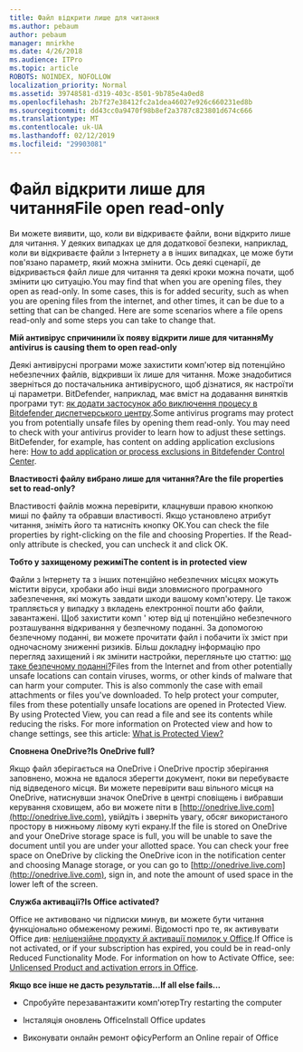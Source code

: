 ```yaml
---
title: Файл відкрити лише для читання
ms.author: pebaum
author: pebaum
manager: mnirkhe
ms.date: 4/26/2018
ms.audience: ITPro
ms.topic: article
ROBOTS: NOINDEX, NOFOLLOW
localization_priority: Normal
ms.assetid: 39748581-d319-403c-8501-9b785e4a0ed8
ms.openlocfilehash: 2b7f27e38412fc2a1dea46027e926c660231ed8b
ms.sourcegitcommit: dd43cc0a9470f98b8ef2a3787c823801d674c666
ms.translationtype: MT
ms.contentlocale: uk-UA
ms.lasthandoff: 02/12/2019
ms.locfileid: "29903081"
---
```

# <a name="file-open-read-only"></a><span data-ttu-id="a8886-102">Файл відкрити лише для читання</span><span class="sxs-lookup"><span data-stu-id="a8886-102">File open read-only</span></span>

<span data-ttu-id="a8886-p101">Ви можете виявити, що, коли ви відкриваєте файли, вони відкрито лише для читання. У деяких випадках це для додаткової безпеки, наприклад, коли ви відкриваєте файли з Інтернету а в інших випадках, це може бути пов'язано параметр, який можна змінити. Ось деякі сценарії, де відкривається файл лише для читання та деякі кроки можна почати, щоб змінити цю ситуацію.</span><span class="sxs-lookup"><span data-stu-id="a8886-p101">You may find that when you are opening files, they open as read-only. In some cases, this is for added security, such as when you are opening files from the internet, and other times, it can be due to a setting that can be changed. Here are some scenarios where a file opens read-only and some steps you can take to change that.</span></span>
  
 <span data-ttu-id="a8886-106">**Мій антивірус спричинили їх появу відкрити лише для читання**</span><span class="sxs-lookup"><span data-stu-id="a8886-106">**My antivirus is causing them to open read-only**</span></span>
  
<span data-ttu-id="a8886-p102">Деякі антивірусні програми може захистити комп'ютер від потенційно небезпечних файлів, відкривши їх лише для читання. Може знадобитися зверніться до постачальника антивірусного, щоб дізнатися, як настроїти ці параметри. BitDefender, наприклад, має вміст на додавання винятків програми тут: [як додати застосунок або виключення процесу в Bitdefender диспетчерського центру](https://www.bitdefender.com/support/how-to-add-application-or-process-exclusions-in-bitdefender-control-center-1119.mdl).</span><span class="sxs-lookup"><span data-stu-id="a8886-p102">Some antivirus programs may protect you from potentially unsafe files by opening them read-only. You may need to check with your antivirus provider to learn how to adjust these settings. BitDefender, for example, has content on adding application exclusions here: [How to add application or process exclusions in Bitdefender Control Center](https://www.bitdefender.com/support/how-to-add-application-or-process-exclusions-in-bitdefender-control-center-1119.mdl).</span></span>
  
 <span data-ttu-id="a8886-110">**Властивості файлу вибрано лише для читання?**</span><span class="sxs-lookup"><span data-stu-id="a8886-110">**Are the file properties set to read-only?**</span></span>
  
<span data-ttu-id="a8886-p103">Властивості файлів можна перевірити, клацнувши правою кнопкою миші по файлу та обравши властивості. Якщо установлено атрибут читання, зніміть його та натисніть кнопку ОК.</span><span class="sxs-lookup"><span data-stu-id="a8886-p103">You can check the file properties by right-clicking on the file and choosing Properties. If the Read-only attribute is checked, you can uncheck it and click OK.</span></span>
  
 <span data-ttu-id="a8886-113">**Тобто у захищеному режимі**</span><span class="sxs-lookup"><span data-stu-id="a8886-113">**The content is in protected view**</span></span>
  
<span data-ttu-id="a8886-p104">Файли з Інтернету та з інших потенційно небезпечних місцях можуть містити віруси, хробаки або інші види зловмисного програмного забезпечення, які можуть завдати шкоди вашому комп'ютеру. Це також трапляється у випадку з вкладень електронної пошти або файли, завантажені. Щоб захистити комп ' ютер від ці потенційно небезпечного розташування відкривання у безпечному поданні. За допомогою безпечному поданні, ви можете прочитати файл і побачити їх зміст при одночасному зниженні ризиків. Більш докладну інформацію про перегляд захищений і як змінити настройки, перегляньте цю статтю: [що таке безпечному поданні?](https://support.office.com/article/d6f09ac7-e6b9-4495-8e43-2bbcdbcb6653)</span><span class="sxs-lookup"><span data-stu-id="a8886-p104">Files from the Internet and from other potentially unsafe locations can contain viruses, worms, or other kinds of malware that can harm your computer. This is also commonly the case with email attachments or files you've downloaded. To help protect your computer, files from these potentially unsafe locations are opened in Protected View. By using Protected View, you can read a file and see its contents while reducing the risks. For more information on Protected view and how to change settings, see this article: [What is Protected View?](https://support.office.com/article/d6f09ac7-e6b9-4495-8e43-2bbcdbcb6653)</span></span>
  
 <span data-ttu-id="a8886-119">**Сповнена OneDrive?**</span><span class="sxs-lookup"><span data-stu-id="a8886-119">**Is OneDrive full?**</span></span>
  
<span data-ttu-id="a8886-p105">Якщо файл зберігається на OneDrive і OneDrive простір зберігання заповнено, можна не вдалося зберегти документ, поки ви перебуваєте під відведеного місця. Ви можете перевірити ваш вільного місця на OneDrive, натиснувши значок OneDrive в центрі сповіщень і вибравши керування сховищем, або ви можете піти в [http://onedrive.live.com](http://onedrive.live.com), увійдіть і зверніть увагу, обсяг використаного простору в нижньому лівому куті екрану.</span><span class="sxs-lookup"><span data-stu-id="a8886-p105">If the file is stored on OneDrive and your OneDrive storage space is full, you will be unable to save the document until you are under your allotted space. You can check your free space on OneDrive by clicking the OneDrive icon in the notification center and choosing Manage storage, or you can go to [http://onedrive.live.com](http://onedrive.live.com), sign in, and note the amount of used space in the lower left of the screen.</span></span>
  
 <span data-ttu-id="a8886-122">**Служба активації?**</span><span class="sxs-lookup"><span data-stu-id="a8886-122">**Is Office activated?**</span></span>
  
<span data-ttu-id="a8886-p106">Office не активовано чи підписки минув, ви можете бути читання функціонально обмеженому режимі. Відомості про те, як активувати Office див: [неліцензійне продукту й активації помилок у Office](https://support.office.com/article/0d23d3c0-c19c-4b2f-9845-5344fedc4380).</span><span class="sxs-lookup"><span data-stu-id="a8886-p106">If Office is not activated, or if your subscription has expired, you could be in read-only Reduced Functionality Mode. For information on how to Activate Office, see: [Unlicensed Product and activation errors in Office](https://support.office.com/article/0d23d3c0-c19c-4b2f-9845-5344fedc4380).</span></span>
  
 <span data-ttu-id="a8886-125">**Якщо все інше не дасть результатів...**</span><span class="sxs-lookup"><span data-stu-id="a8886-125">**If all else fails...**</span></span>
  
- <span data-ttu-id="a8886-126">Спробуйте перезавантажити комп'ютер</span><span class="sxs-lookup"><span data-stu-id="a8886-126">Try restarting the computer</span></span>
    
- <span data-ttu-id="a8886-127">Інсталяція оновлень Office</span><span class="sxs-lookup"><span data-stu-id="a8886-127">Install Office updates</span></span>
    
- <span data-ttu-id="a8886-128">Виконувати онлайн ремонт офісу</span><span class="sxs-lookup"><span data-stu-id="a8886-128">Perform an Online repair of Office</span></span>
    


